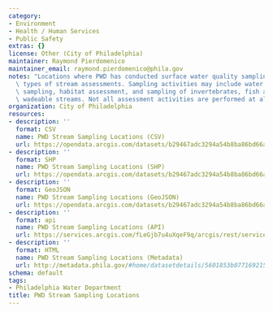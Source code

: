 ```yaml
---
category:
- Environment
- Health / Human Services
- Public Safety
extras: {}
license: Other (City of Philadelphia)
maintainer: Raymond Pierdomenico
maintainer_email: raymond.pierdomenico@phila.gov
notes: "Locations where PWD has conducted surface water quality sampling and other\
  \ types of stream assessments. Sampling activities may include water quality grab\
  \ sampling, habitat assessment, and sampling of invertebrates, fish and algae from\
  \ wadeable streams. Not all assessment activities are performed at all sites."
organization: City of Philadelphia
resources:
- description: ''
  format: CSV
  name: PWD Stream Sampling Locations (CSV)
  url: https://opendata.arcgis.com/datasets/b29467adc3294a54b8ba86bd66af13cd_0.csv
- description: ''
  format: SHP
  name: PWD Stream Sampling Locations (SHP)
  url: https://opendata.arcgis.com/datasets/b29467adc3294a54b8ba86bd66af13cd_0.zip
- description: ''
  format: GeoJSON
  name: PWD Stream Sampling Locations (GeoJSON)
  url: https://opendata.arcgis.com/datasets/b29467adc3294a54b8ba86bd66af13cd_0.geojson
- description: ''
  format: api
  name: PWD Stream Sampling Locations (API)
  url: https://services.arcgis.com/fLeGjb7u4uXqeF9q/arcgis/rest/services/StreamSamplingLocations/FeatureServer/0/query?outFields=*&where=1%3D1
- description: ''
  format: HTML
  name: PWD Stream Sampling Locations (Metadata)
  url: http://metadata.phila.gov/#home/datasetdetails/5601853b077169215719b5ce/representationdetails/5618031f275ce6a93cac81be/
schema: default
tags:
- Philadelphia Water Department
title: PWD Stream Sampling Locations
---
```

